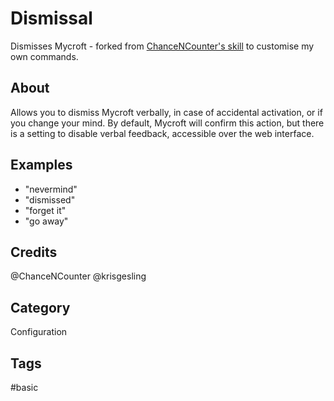 # Dismissal
Dismisses Mycroft - forked from <a href="https://github.com/ChanceNCounter/dismissal-skill">ChanceNCounter's skill</a> to customise my own commands.

## About
Allows you to dismiss Mycroft verbally, in case of accidental activation, or if you change your mind. By default, Mycroft will confirm this action, but there is a setting to disable verbal feedback, accessible over the web interface.


## Examples
* "nevermind"
* "dismissed"
* "forget it"
* "go away"

## Credits
@ChanceNCounter
@krisgesling

## Category
Configuration

## Tags
#basic

